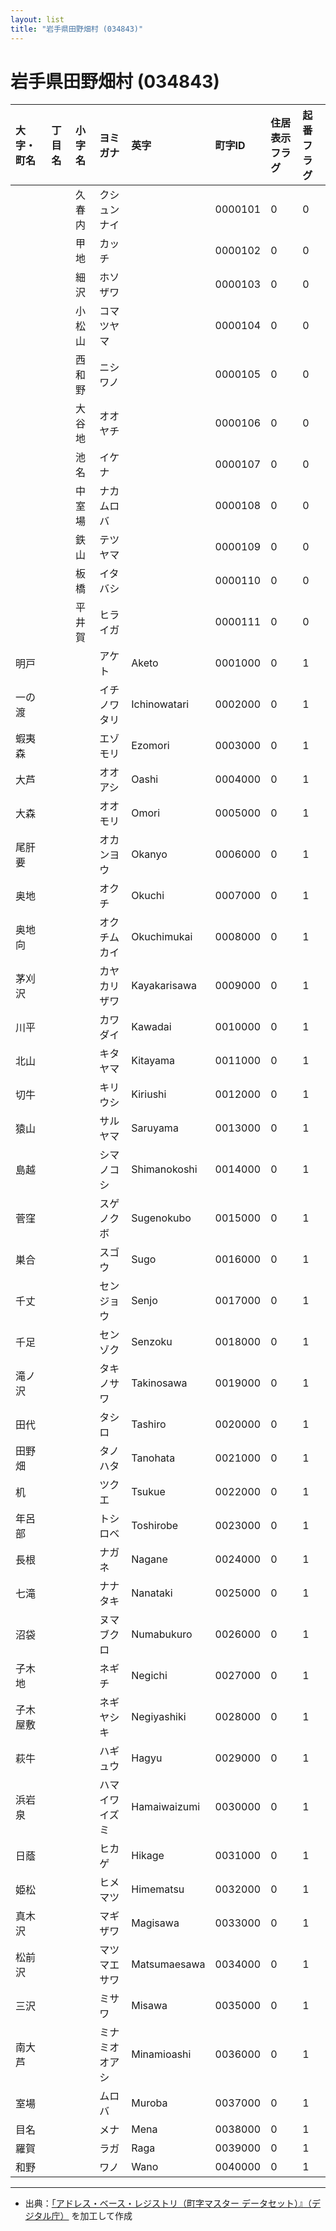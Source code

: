 ```yaml
---
layout: list
title: "岩手県田野畑村 (034843)"
---
```


# 岩手県田野畑村 (034843)

| 大字・町名 | 丁目名 | 小字名 | ヨミガナ | 英字 | 町字ID | 住居表示フラグ | 起番フラグ |
|:---|:---|:---|:---|:---|:---|:---|:---|
|  |  | 久春内 |   クシュンナイ |  | 0000101 | 0 | 0 |
|  |  | 甲地 |   カッチ |  | 0000102 | 0 | 0 |
|  |  | 細沢 |   ホソザワ |  | 0000103 | 0 | 0 |
|  |  | 小松山 |   コマツヤマ |  | 0000104 | 0 | 0 |
|  |  | 西和野 |   ニシワノ |  | 0000105 | 0 | 0 |
|  |  | 大谷地 |   オオヤチ |  | 0000106 | 0 | 0 |
|  |  | 池名 |   イケナ |  | 0000107 | 0 | 0 |
|  |  | 中室場 |   ナカムロバ |  | 0000108 | 0 | 0 |
|  |  | 鉄山 |   テツヤマ |  | 0000109 | 0 | 0 |
|  |  | 板橋 |   イタバシ |  | 0000110 | 0 | 0 |
|  |  | 平井賀 |   ヒライガ |  | 0000111 | 0 | 0 |
| 明戸 |  |  | アケト   | Aketo | 0001000 | 0 | 1 |
| 一の渡 |  |  | イチノワタリ   | Ichinowatari | 0002000 | 0 | 1 |
| 蝦夷森 |  |  | エゾモリ   | Ezomori | 0003000 | 0 | 1 |
| 大芦 |  |  | オオアシ   | Oashi | 0004000 | 0 | 1 |
| 大森 |  |  | オオモリ   | Omori | 0005000 | 0 | 1 |
| 尾肝要 |  |  | オカンヨウ   | Okanyo | 0006000 | 0 | 1 |
| 奥地 |  |  | オクチ   | Okuchi | 0007000 | 0 | 1 |
| 奥地向 |  |  | オクチムカイ   | Okuchimukai | 0008000 | 0 | 1 |
| 茅刈沢 |  |  | カヤカリザワ   | Kayakarisawa | 0009000 | 0 | 1 |
| 川平 |  |  | カワダイ   | Kawadai | 0010000 | 0 | 1 |
| 北山 |  |  | キタヤマ   | Kitayama | 0011000 | 0 | 1 |
| 切牛 |  |  | キリウシ   | Kiriushi | 0012000 | 0 | 1 |
| 猿山 |  |  | サルヤマ   | Saruyama | 0013000 | 0 | 1 |
| 島越 |  |  | シマノコシ   | Shimanokoshi | 0014000 | 0 | 1 |
| 菅窪 |  |  | スゲノクボ   | Sugenokubo | 0015000 | 0 | 1 |
| 巣合 |  |  | スゴウ   | Sugo | 0016000 | 0 | 1 |
| 千丈 |  |  | センジョウ   | Senjo | 0017000 | 0 | 1 |
| 千足 |  |  | センゾク   | Senzoku | 0018000 | 0 | 1 |
| 滝ノ沢 |  |  | タキノサワ   | Takinosawa | 0019000 | 0 | 1 |
| 田代 |  |  | タシロ   | Tashiro | 0020000 | 0 | 1 |
| 田野畑 |  |  | タノハタ   | Tanohata | 0021000 | 0 | 1 |
| 机 |  |  | ツクエ   | Tsukue | 0022000 | 0 | 1 |
| 年呂部 |  |  | トシロベ   | Toshirobe | 0023000 | 0 | 1 |
| 長根 |  |  | ナガネ   | Nagane | 0024000 | 0 | 1 |
| 七滝 |  |  | ナナタキ   | Nanataki | 0025000 | 0 | 1 |
| 沼袋 |  |  | ヌマブクロ   | Numabukuro | 0026000 | 0 | 1 |
| 子木地 |  |  | ネギチ   | Negichi | 0027000 | 0 | 1 |
| 子木屋敷 |  |  | ネギヤシキ   | Negiyashiki | 0028000 | 0 | 1 |
| 萩牛 |  |  | ハギュウ   | Hagyu | 0029000 | 0 | 1 |
| 浜岩泉 |  |  | ハマイワイズミ   | Hamaiwaizumi | 0030000 | 0 | 1 |
| 日蔭 |  |  | ヒカゲ   | Hikage | 0031000 | 0 | 1 |
| 姫松 |  |  | ヒメマツ   | Himematsu | 0032000 | 0 | 1 |
| 真木沢 |  |  | マギザワ   | Magisawa | 0033000 | 0 | 1 |
| 松前沢 |  |  | マツマエサワ   | Matsumaesawa | 0034000 | 0 | 1 |
| 三沢 |  |  | ミサワ   | Misawa | 0035000 | 0 | 1 |
| 南大芦 |  |  | ミナミオオアシ   | Minamioashi | 0036000 | 0 | 1 |
| 室場 |  |  | ムロバ   | Muroba | 0037000 | 0 | 1 |
| 目名 |  |  | メナ   | Mena | 0038000 | 0 | 1 |
| 羅賀 |  |  | ラガ   | Raga | 0039000 | 0 | 1 |
| 和野 |  |  | ワノ   | Wano | 0040000 | 0 | 1 |

---

- 出典：[「アドレス・ベース・レジストリ（町字マスター データセット）』（デジタル庁）](https://www.digital.go.jp/policies/base_registry_address/) を加工して作成